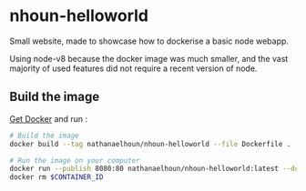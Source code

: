 # nhoun-helloworld

Small website, made to showcase how to dockerise a basic node webapp.

Using node-v8 because the docker image was much smaller, and the vast majority of used features did not require a recent version of node.

## Build the image

[Get Docker](https://docs.docker.com/get-docker/) and run :

```bash
# Build the image
docker build --tag nathanaelhoun/nhoun-helloworld --file Dockerfile .

# Run the image on your computer
docker run --publish 8080:80 nathanaelhoun/nhoun-helloworld:latest --detach
docker rm $CONTAINER_ID
```
